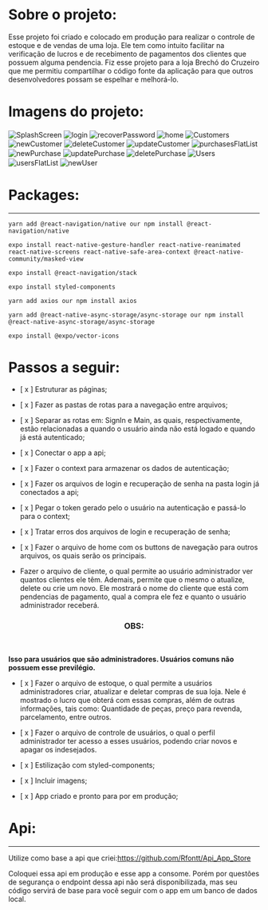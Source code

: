 # Sobre o projeto:
Esse projeto foi criado e colocado em produção para realizar o controle de estoque e de vendas de uma loja. Ele tem como intuito facilitar na verificação de lucros e de recebimento de pagamentos dos clientes que possuem alguma pendencia. Fiz esse projeto para  a loja Brechó do Cruzeiro que me permitiu compartilhar o código fonte da aplicação para que outros desenvolvedores possam se espelhar e melhorá-lo.


# Imagens do projeto:
<img align= "center" src = "./imagensGitHub/SplashScreen.jpg" alt = "SplashScreen"/>

<img align= "center" src = "./imagensGitHub/login.jpg" alt = "login"/>

<img align= "center" src = "./imagensGitHub/recoverPassword.jpg" alt = "recoverPassword"/>

<img align= "center" src = "./imagensGitHub/home.jpg" alt = "home"/>

<img align= "center" src = "./imagensGitHub/Customers.jpg" alt = "Customers"/>

<img align= "center" src = "./imagensGitHub/newCustomer.jpg" alt = "newCustomer"/>

<img align= "center" src = "./imagensGitHub/deleteCustomer.jpg" alt = "deleteCustomer"/>

<img align= "center" src = "./imagensGitHub/updateCustomer.jpg" alt = "updateCustomer"/>

<img align= "center" src = "./imagensGitHub/purchasesFlatList.gif" alt = "purchasesFlatList"/>

<img align= "center" src = "./imagensGitHub/newPurchase.jpg" alt = "newPurchase"/>

<img align= "center" src = "./imagensGitHub/updatePurchase.jpg" alt = "updatePurchase"/>

<img align= "center" src = "./imagensGitHub/deletePurchase.jpg" alt = "deletePurchase"/>

<img align= "center" src = "./imagensGitHub/Users.jpg" alt = "Users"/>

<img align= "center" src = "./imagensGitHub/usersFlatList.gif" alt = "usersFlatList"/>

<img align= "center" src = "./imagensGitHub/newUser.jpg" alt = "newUser"/>


# Packages:
---

```
yarn add @react-navigation/native our npm install @react-navigation/native

expo install react-native-gesture-handler react-native-reanimated react-native-screens react-native-safe-area-context @react-native-community/masked-view

expo install @react-navigation/stack

expo install styled-components

yarn add axios our npm install axios

yarn add @react-native-async-storage/async-storage our npm install @react-native-async-storage/async-storage

expo install @expo/vector-icons

```

# Passos a seguir:

- [ x ] Estruturar as páginas;

- [ x ] Fazer as pastas de rotas para a navegação entre arquivos;

- [ x ] Separar as rotas em: SignIn e Main, as quais, respectivamente, estão relacionadas a quando o usuário ainda não está logado e quando já está autenticado;

- [ x ] Conectar o app a api;

- [ x ] Fazer o context para armazenar os dados de autenticação;

- [ x ] Fazer os arquivos de login e recuperação de senha na pasta login já conectados a api;

- [ x ] Pegar o token gerado pelo o usuário na autenticação e passá-lo para o context;

- [ x ] Tratar erros dos arquivos de login e recuperação de senha;

- [ x ] Fazer o arquivo de home com os buttons de navegação para outros arquivos, os quais serão os principais.

- Fazer o arquivo de cliente, o qual permite ao usuário administrador ver quantos clientes ele têm. Ademais, permite que o mesmo o atualize, delete ou crie um novo. Ele mostrará o nome do cliente que está com pendencias de pagamento, qual a compra ele fez e quanto o usuário administrador receberá.  <br />

<h3 align = "center">  OBS: </h3> <br/>

 **Isso para usuários que são administradores. Usuários comuns não possuem esse previlégio.**

 - [ x ] Fazer o arquivo de estoque, o qual permite a usuários administradores criar, atualizar e deletar compras de sua loja. Nele é mostrado o lucro que obterá com essas compras, além de outras informações, tais como: Quantidade de peças, preço para revenda, parcelamento, entre outros.

- [ x ] Fazer o arquivo de controle de usuários, o qual o perfil administrador ter acesso a esses usuários, podendo criar novos e apagar os indesejados.

- [ x ] Estilização com styled-components;

- [ x ] Incluir imagens;

- [ x ] App criado e pronto para por em produção;


# Api:

---

Utilize como base a api que criei:https://github.com/Rfontt/Api_App_Store

Coloquei essa api em produção e esse app a consome. Porém por questões de segurança o endpoint dessa api não será disponibilizada, mas seu código servirá de base para você seguir com o app em um banco de dados local.
